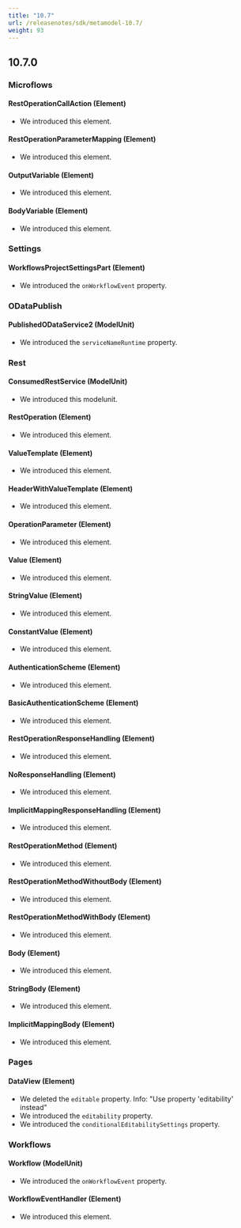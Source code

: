 ```yaml
---
title: "10.7"
url: /releasenotes/sdk/metamodel-10.7/
weight: 93
---
```


## 10.7.0

### Microflows

#### RestOperationCallAction (Element)
* We introduced this element.

#### RestOperationParameterMapping (Element)
* We introduced this element.

#### OutputVariable (Element)
* We introduced this element.

#### BodyVariable (Element)
* We introduced this element.

### Settings

#### WorkflowsProjectSettingsPart (Element)
* We introduced the `onWorkflowEvent` property. 

### ODataPublish

#### PublishedODataService2 (ModelUnit)
* We introduced the `serviceNameRuntime` property. 

### Rest

#### ConsumedRestService (ModelUnit)
* We introduced this modelunit.

#### RestOperation (Element)
* We introduced this element.

#### ValueTemplate (Element)
* We introduced this element.

#### HeaderWithValueTemplate (Element)
* We introduced this element.

#### OperationParameter (Element)
* We introduced this element.

#### Value (Element)
* We introduced this element.

#### StringValue (Element)
* We introduced this element.

#### ConstantValue (Element)
* We introduced this element.

#### AuthenticationScheme (Element)
* We introduced this element.

#### BasicAuthenticationScheme (Element)
* We introduced this element.

#### RestOperationResponseHandling (Element)
* We introduced this element.

#### NoResponseHandling (Element)
* We introduced this element.

#### ImplicitMappingResponseHandling (Element)
* We introduced this element.

#### RestOperationMethod (Element)
* We introduced this element.

#### RestOperationMethodWithoutBody (Element)
* We introduced this element.

#### RestOperationMethodWithBody (Element)
* We introduced this element.

#### Body (Element)
* We introduced this element.

#### StringBody (Element)
* We introduced this element.

#### ImplicitMappingBody (Element)
* We introduced this element.

### Pages

#### DataView (Element)
* We deleted the `editable` property. Info: "Use property 'editability' instead"
* We introduced the `editability` property. 
* We introduced the `conditionalEditabilitySettings` property. 

### Workflows

#### Workflow (ModelUnit)
* We introduced the `onWorkflowEvent` property. 

#### WorkflowEventHandler (Element)
* We introduced this element. 
